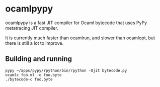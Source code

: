 # ocamlpypy

ocamlpypy is a fast JIT compiler for Ocaml bytecode that uses PyPy metatracing JIT compiler.

It is currently much faster than ocamlrun, and slower than ocamlopt, but there is still a lot to improve.

## Building and running

```
pypy ~/apps/pypy/rpython/bin/rpython -Ojit bytecode.py
ocamlc foo.ml -o foo.byte
./bytecode-c foo.byte
```
